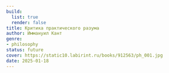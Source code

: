 ```yaml
---
build:
  list: true
  render: false
title: Критика практического разума
author: Иммануил Кант
genre:
- philosophy
status: future
cover: https://static10.labirint.ru/books/912563/ph_001.jpg
date: 2025-01-18
---
```


